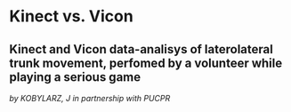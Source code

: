 # Kinect vs. Vicon

## Kinect and Vicon data-analisys of laterolateral trunk movement, perfomed by a volunteer while playing a serious game

<i>by KOBYLARZ, J in partnership with PUCPR</i>
